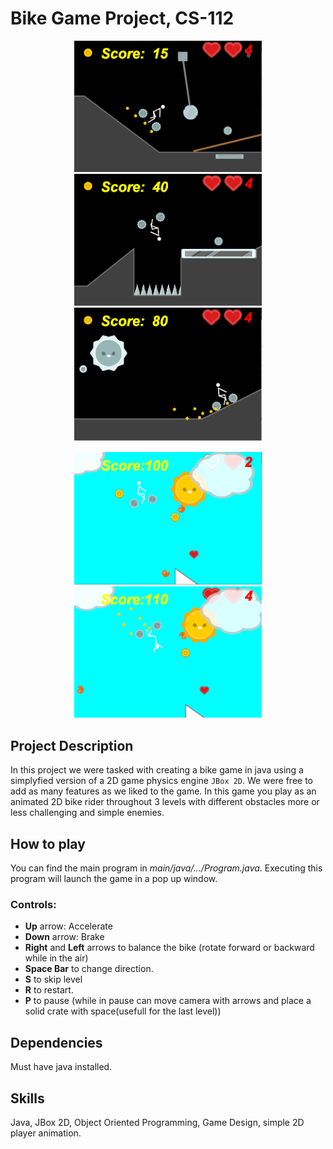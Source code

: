 # Bike Game Project, CS-112
<p align="center">
<img src="ReadMeImages\BikeGame1.PNG" alt="drawing" width="300"/>
<img src="ReadMeImages\BikeGame2.PNG" alt="drawing" width="300"/>
<img src="ReadMeImages\BikeGame5.PNG" alt="drawing" width="300"/>
</p>
<p align="center">
<img src="ReadMeImages\BikeGame4.PNG" alt="drawing" width="300"/>
<img src="ReadMeImages\BikeGame3.PNG" alt="drawing" width="300"/>
</p>


## Project Description

In this project we were tasked with creating a bike game in java using a simplyfied version of a 2D game physics engine ```JBox 2D```.
We were free to add as many features as we liked to the game.
In this game you play as an animated 2D bike rider throughout 3 levels with different obstacles more or less challenging and simple enemies.


## How to play 

You can find the main program in *main/java/.../Program.java*.
Executing this program will launch the game in a pop up window.

### Controls: 
- **Up** arrow: Accelerate 
- **Down** arrow: Brake
- **Right** and **Left** arrows to balance the bike (rotate forward or backward while in the air)
- **Space Bar** to change direction. 
- **S** to skip level 
- **R** to restart. 
- **P** to pause (while in pause can move camera with arrows and place a solid crate with space(usefull for the last level))

## Dependencies
Must have java installed.

## Skills
Java, JBox 2D, Object Oriented Programming, Game Design, simple 2D player animation.




